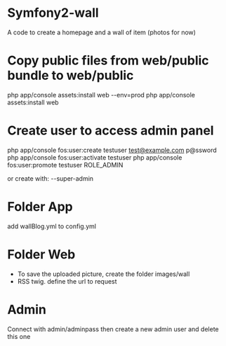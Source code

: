 Symfony2-wall
====================

A code to create a homepage and a wall of item (photos for now)

Copy public files from web/public bundle to web/public
=======================================================
php app/console assets:install web --env=prod
php app/console assets:install web


Create user to access admin panel
===================================
php app/console fos:user:create testuser test@example.com p@ssword
php app/console fos:user:activate testuser
php app/console fos:user:promote testuser ROLE_ADMIN

or create with: --super-admin

Folder App
===========
add wallBlog.yml to config.yml

Folder Web
===========
- To save the uploaded picture, create the folder images/wall
- RSS twig. define the url to request

Admin
=======
Connect with admin/adminpass then create a new admin user and delete this one